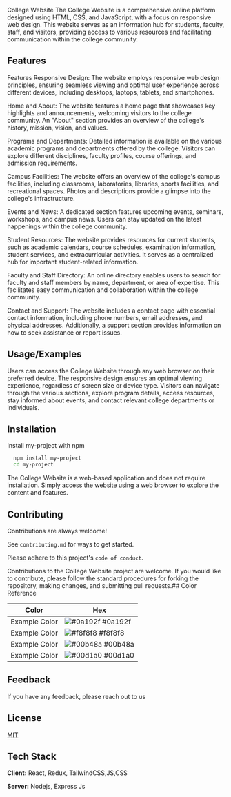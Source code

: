 
College Website
The College Website is a comprehensive online platform designed using HTML, CSS, and JavaScript, with a focus on responsive web design. This website serves as an information hub for students, faculty, staff, and visitors, providing access to various resources and facilitating communication within the college community.
## Features

Features
Responsive Design: The website employs responsive web design principles, ensuring seamless viewing and optimal user experience across different devices, including desktops, laptops, tablets, and smartphones.

Home and About: The website features a home page that showcases key highlights and announcements, welcoming visitors to the college community. An "About" section provides an overview of the college's history, mission, vision, and values.

Programs and Departments: Detailed information is available on the various academic programs and departments offered by the college. Visitors can explore different disciplines, faculty profiles, course offerings, and admission requirements.

Campus Facilities: The website offers an overview of the college's campus facilities, including classrooms, laboratories, libraries, sports facilities, and recreational spaces. Photos and descriptions provide a glimpse into the college's infrastructure.

Events and News: A dedicated section features upcoming events, seminars, workshops, and campus news. Users can stay updated on the latest happenings within the college community.

Student Resources: The website provides resources for current students, such as academic calendars, course schedules, examination information, student services, and extracurricular activities. It serves as a centralized hub for important student-related information.

Faculty and Staff Directory: An online directory enables users to search for faculty and staff members by name, department, or area of expertise. This facilitates easy communication and collaboration within the college community.

Contact and Support: The website includes a contact page with essential contact information, including phone numbers, email addresses, and physical addresses. Additionally, a support section provides information on how to seek assistance or report issues.


## Usage/Examples

Users can access the College Website through any web browser on their preferred device. The responsive design ensures an optimal viewing experience, regardless of screen size or device type. Visitors can navigate through the various sections, explore program details, access resources, stay informed about events, and contact relevant college departments or individuals.

## Installation

Install my-project with npm

```bash
  npm install my-project
  cd my-project
```
The College Website is a web-based application and does not require installation. Simply access the website using a web browser to explore the content and features.


## Contributing

Contributions are always welcome!

See `contributing.md` for ways to get started.

Please adhere to this project's `code of conduct`.

Contributions to the College Website project are welcome. If you would like to contribute, please follow the standard procedures for forking the repository, making changes, and submitting pull requests.## Color Reference

| Color             | Hex                                                                |
| ----------------- | ------------------------------------------------------------------ |
| Example Color | ![#0a192f](https://via.placeholder.com/10/0a192f?text=+) #0a192f |
| Example Color | ![#f8f8f8](https://via.placeholder.com/10/f8f8f8?text=+) #f8f8f8 |
| Example Color | ![#00b48a](https://via.placeholder.com/10/00b48a?text=+) #00b48a |
| Example Color | ![#00d1a0](https://via.placeholder.com/10/00b48a?text=+) #00d1a0 |


## Feedback

If you have any feedback, please reach out to us 


## License

[MIT](https://choosealicense.com/licenses/mit/)


## Tech Stack

**Client:** React, Redux, TailwindCSS,JS,CSS

**Server:** Nodejs, Express Js

